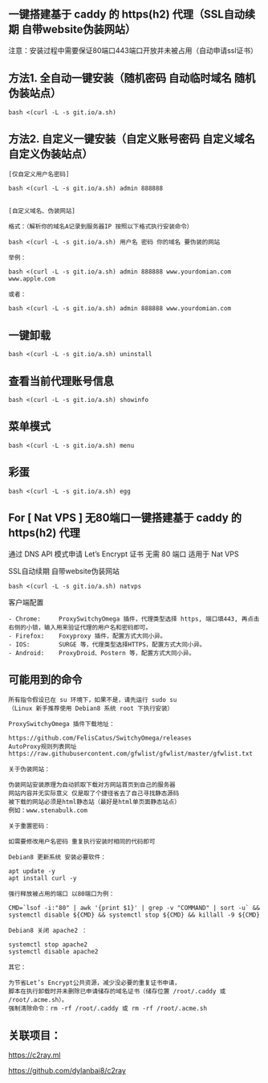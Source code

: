 ## 一键搭建基于 caddy 的 https(h2) 代理（SSL自动续期 自带website伪装网站）

注意：安装过程中需要保证80端口443端口开放并未被占用（自动申请ssl证书）

## 方法1. 全自动一键安装（随机密码 自动临时域名 随机伪装站点）

```
bash <(curl -L -s git.io/a.sh)
```

## 方法2. 自定义一键安装（自定义账号密码 自定义域名 自定义伪装站点）

```
[仅自定义用户名密码]

bash <(curl -L -s git.io/a.sh) admin 888888


[自定义域名、伪装网站]

格式：（解析你的域名A记录到服务器IP 按照以下格式执行安装命令）

bash <(curl -L -s git.io/a.sh) 用户名 密码 你的域名 要伪装的网站

举例：

bash <(curl -L -s git.io/a.sh) admin 888888 www.yourdomian.com www.apple.com

或者：

bash <(curl -L -s git.io/a.sh) admin 888888 www.yourdomian.com

```

## 一键卸载

```
bash <(curl -L -s git.io/a.sh) uninstall
```

## 查看当前代理账号信息

```
bash <(curl -L -s git.io/a.sh) showinfo
```

## 菜单模式

```
bash <(curl -L -s git.io/a.sh) menu
```

## 彩蛋

```
bash <(curl -L -s git.io/a.sh) egg
```

## For [ Nat VPS ] 无80端口一键搭建基于 caddy 的 https(h2) 代理

通过 DNS API 模式申请 Let’s Encrypt 证书 无需 80 端口 适用于 Nat VPS

SSL自动续期 自带website伪装网站

```
bash <(curl -L -s git.io/a.sh) natvps
```

客户端配置

```
- Chrome:     ProxySwitchyOmega 插件，代理类型选择 https, 端口填443, 再点击右侧的小锁，输入用来验证代理的用户名和密码即可。
- Firefox:    Foxyproxy 插件，配置方式大同小异。
- IOS:        SURGE 等，代理类型选择HTTPS，配置方式大同小异。
- Android:    ProxyDroid、Postern 等，配置方式大同小异。
```

## 可能用到的命令

```
所有指令假设已在 su 环境下，如果不是，请先运行 sudo su
（Linux 新手推荐使用 Debian8 系统 root 下执行安装）

ProxySwitchyOmega 插件下载地址：

https://github.com/FelisCatus/SwitchyOmega/releases
AutoProxy规则列表网址 https://raw.githubusercontent.com/gfwlist/gfwlist/master/gfwlist.txt

关于伪装网站：

伪装网站安装原理为自动抓取下载对方网站首页到自己的服务器
网站内容并无实际意义 仅是取了个捷径省去了自己寻找静态源码
被下载的网站必须是html静态站（最好是html单页面静态站点）
例如：www.stenabulk.com

关于重置密码：

如需要修改用户名密码 重复执行安装时相同的代码即可

Debian8 更新系统 安装必要软件：

apt update -y
apt install curl -y

强行释放被占用的端口 以80端口为例：

CMD=`lsof -i:"80" | awk '{print $1}' | grep -v "COMMAND" | sort -u` && systemctl disable ${CMD} && systemctl stop ${CMD} && killall -9 ${CMD}

Debian8 关闭 apache2 ：

systemctl stop apache2
systemctl disable apache2

其它：

为节省Let’s Encrypt公共资源，减少没必要的重复证书申请，
脚本在执行卸载时并未删除已申请储存的域名证书（储存位置 /root/.caddy 或 /root/.acme.sh）。
强制清除命令：rm -rf /root/.caddy 或 rm -rf /root/.acme.sh
```

## 关联项目：

https://c2ray.ml

https://github.com/dylanbai8/c2ray



